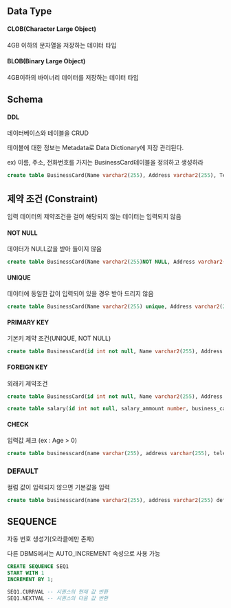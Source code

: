 ## Data Type

#### CLOB(Character Large Object)

4GB 이하의 문자열을 저장하는 데이터 타입



#### BLOB(Binary Large Object)

4GB이하의 바이너리 데이터를 저장하는 데이터 타입



## Schema

#### DDL

데이터베이스와 테이블을 CRUD

테이블에 대한 정보는 Metadata로 Data Dictionary에 저장 관리된다.

ex) 이름, 주소, 전화번호를 가지는 BusinessCard테이블을 정의하고 생성하라

``` sql
create table BusinessCard(Name varchar2(255), Address varchar2(255), Telephone varchar2(255));
```



## 제약 조건 (Constraint)

입력 데이터의 제약조건을 걸어 해당되지 않는 데이터는 입력되지 않음

#### NOT NULL

데이터가 NULL값을 받아 들이지 않음

``` sql
create table BusinessCard(Name varchar2(255)NOT NULL, Address varchar2(255), Telephone varchar2(255);
```



#### UNIQUE

데이터에 동일한 값이 입력되어 있을 경우 받아 드리지 않음

``` sql
create table BusinessCard(Name varchar2(255) unique, Address varchar2(255), Telephone varchar2(255));
```



#### PRIMARY KEY

기본키 제약 조건(UNIQUE, NOT NULL)

``` sql
create table BusinessCard(id int not null, Name varchar2(255), Address varchar2(255), Telephone varchar2(255), primary key(id));
```



#### FOREIGN KEY

외래키 제약조건

``` sql
create table BusinessCard(id int not null, Name varchar2(255), Address varchar2(255), Telephone varchar2(255), primary key(id));

create table salary(id int not null, salary_ammount number, business_card_id number not null, primary key(id), foreign key (business_card_id) references businesscard(id));              
```

#### CHECK

입력값 체크 (ex : Age > 0)

``` sql
create table businesscard(name varchar(255), address varchar(255), telephone varchar(255), age int, check(age>0));
```



### DEFAULT

컬럼 값이 입력되지 않으면 기본값을 입력

``` sql
create table businesscard(name varchar2(255), address varchar2(255) default'SEOUL', telephone varchar2(255));
```



## SEQUENCE

자동 번호 생성기(오라클에만 존재)

다른 DBMS에서는 AUTO_INCREMENT 속성으로 사용 가능

``` sql
CREATE SEQUENCE SEQ1
START WITH 1
INCREMENT BY 1;

SEQ1.CURRVAL -- 시퀀스의 현재 값 반환
SEQ1.NEXTVAL -- 시퀀스의 다음 값 반환
```

